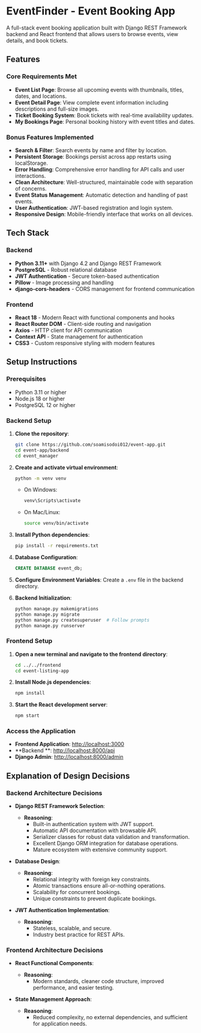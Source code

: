 # EventFinder - Event Booking App

A full-stack event booking application built with Django REST Framework backend and React frontend that allows users to browse events, view details, and book tickets.

## Features

### Core Requirements Met
- **Event List Page**: Browse all upcoming events with thumbnails, titles, dates, and locations.
- **Event Detail Page**: View complete event information including descriptions and full-size images.
- **Ticket Booking System**: Book tickets with real-time availability updates.
- **My Bookings Page**: Personal booking history with event titles and dates.

### Bonus Features Implemented
- **Search & Filter**: Search events by name and filter by location.
- **Persistent Storage**: Bookings persist across app restarts using localStorage.
- **Error Handling**: Comprehensive error handling for API calls and user interactions.
- **Clean Architecture**: Well-structured, maintainable code with separation of concerns.
- **Event Status Management**: Automatic detection and handling of past events.
- **User Authentication**: JWT-based registration and login system.
- **Responsive Design**: Mobile-friendly interface that works on all devices.

## Tech Stack

### Backend
- **Python 3.11+** with Django 4.2 and Django REST Framework
- **PostgreSQL** - Robust relational database
- **JWT Authentication** - Secure token-based authentication
- **Pillow** - Image processing and handling
- **django-cors-headers** - CORS management for frontend communication

### Frontend
- **React 18** - Modern React with functional components and hooks
- **React Router DOM** - Client-side routing and navigation
- **Axios** - HTTP client for API communication
- **Context API** - State management for authentication
- **CSS3** - Custom responsive styling with modern features

## Setup Instructions

### Prerequisites
- Python 3.11 or higher
- Node.js 18 or higher
- PostgreSQL 12 or higher

### Backend Setup

1. **Clone the repository**:
    ```bash
    git clone https://github.com/soamisodoi012/event-app.git
    cd event-app/backend
    cd event_manager
    ```

2. **Create and activate virtual environment**:
    ```bash
    python -m venv venv
    ```
    - On Windows:
        ```bash
        venv\Scripts\activate
        ```
    - On Mac/Linux:
        ```bash
        source venv/bin/activate
        ```

3. **Install Python dependencies**:
    ```bash
    pip install -r requirements.txt
    ```

4. **Database Configuration**:
    ```sql
    CREATE DATABASE event_db;
    ```

5. **Configure Environment Variables**:
    Create a `.env` file in the backend directory.

6. **Backend Initialization**:
    ```bash
    python manage.py makemigrations
    python manage.py migrate
    python manage.py createsuperuser  # Follow prompts
    python manage.py runserver
    ```

### Frontend Setup

1. **Open a new terminal and navigate to the frontend directory**:
    ```bash
    cd ../../frontend
    cd event-listing-app
    ```

2. **Install Node.js dependencies**:
    ```bash
    npm install
    ```

3. **Start the React development server**:
    ```bash
    npm start
    ```

### Access the Application
- **Frontend Application**: [http://localhost:3000](http://localhost:3000)
- **Backend **: [http://localhost:8000/api](http://localhost:8000/)
- **Django Admin**: [http://localhost:8000/admin](http://localhost:8000/admin)

## Explanation of Design Decisions

### Backend Architecture Decisions

- **Django REST Framework Selection**:
    - **Reasoning**:
        - Built-in authentication system with JWT support.
        - Automatic API documentation with browsable API.
        - Serializer classes for robust data validation and transformation.
        - Excellent Django ORM integration for database operations.
        - Mature ecosystem with extensive community support.

- **Database Design**:
    - **Reasoning**:
        - Relational integrity with foreign key constraints.
        - Atomic transactions ensure all-or-nothing operations.
        - Scalability for concurrent bookings.
        - Unique constraints to prevent duplicate bookings.

- **JWT Authentication Implementation**:
    - **Reasoning**:
        - Stateless, scalable, and secure.
        - Industry best practice for REST APIs.

### Frontend Architecture Decisions

- **React Functional Components**:
    - **Reasoning**:
        - Modern standards, cleaner code structure, improved performance, and easier testing.

- **State Management Approach**:
    - **Reasoning**:
        - Reduced complexity, no external dependencies, and sufficient for application needs.
